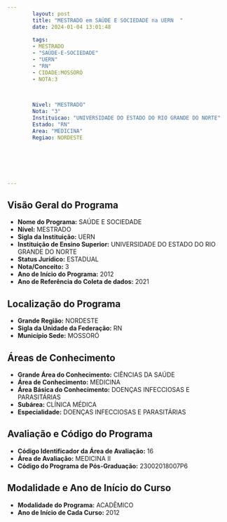 ```yaml
---
        layout: post
        title: "MESTRADO em SAÚDE E SOCIEDADE na UERN  "
        date: 2024-01-04 13:01:48
     
        tags:
        - MESTRADO
        - "SAÚDE-E-SOCIEDADE"
        - "UERN"
        - "RN"
        - CIDADE:MOSSORÓ
        - NOTA:3
        
       

        Nivel: "MESTRADO"
        Nota: "3"
        Instituicao: "UNIVERSIDADE DO ESTADO DO RIO GRANDE DO NORTE"
        Estado: "RN"
        Area: "MEDICINA"
        Regiao: NORDESTE
        
        
        
        
        
        
---
```

## Visão Geral do Programa
- **Nome do Programa:** SAÚDE E SOCIEDADE
- **Nível:** MESTRADO
- **Sigla da Instituição:** UERN
- **Instituição de Ensino Superior:** UNIVERSIDADE DO ESTADO DO RIO GRANDE DO NORTE
- **Status Jurídico:** ESTADUAL
- **Nota/Conceito:** 3
- **Ano de Início do Programa:** 2012
- **Ano de Referência do Coleta de dados:** 2021

## Localização do Programa
- **Grande Região:** NORDESTE
- **Sigla da Unidade da Federação:** RN
- **Município Sede:** MOSSORÓ

## Áreas de Conhecimento
- **Grande Área do Conhecimento:** CIÊNCIAS DA SAÚDE
- **Área de Conhecimento:** MEDICINA
- **Área Básica do Conhecimento:** DOENÇAS INFECCIOSAS E PARASITÁRIAS
- **Subárea:** CLÍNICA MÉDICA
- **Especialidade:** DOENÇAS INFECCIOSAS E PARASITÁRIAS

## Avaliação e Código do Programa
- **Código Identificador da Área de Avaliação:** 16
- **Área de Avaliação:** MEDICINA II
- **Código do Programa de Pós-Graduação:** 23002018007P6


## Modalidade e Ano de Início do Curso
- **Modalidade do Programa:** ACADÊMICO
- **Ano de Início de Cada Curso:** 2012
